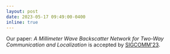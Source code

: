 ```yaml
---
layout: post
date: 2023-05-17 09:49:00-0400
inline: true
---
```


Our paper: <i>A Millimeter Wave Backscatter Network for Two-Way Communication
  and Localization</i> is accepted by [SIGCOMM'23](https://conferences.sigcomm.org/sigcomm/2023/).
